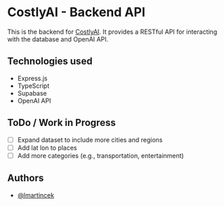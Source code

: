 # CostlyAI - Backend API

This is the backend for [CostlyAI](https://www.github.com/lmartincek/CostlyAI-webclient). It provides a RESTful API for interacting with the database and OpenAI API.

## Technologies used

- Express.js
- TypeScript
- Supabase
- OpenAI API

## ToDo / Work in Progress

- [ ] Expand dataset to include more cities and regions
- [ ] Add lat lon to places
- [ ] Add more categories (e.g., transportation, entertainment)

## Authors

- [@lmartincek](https://www.github.com/lmartincek)
